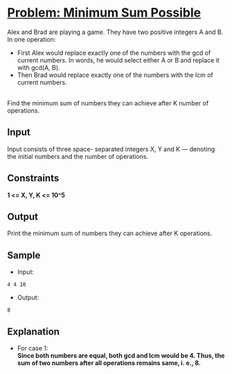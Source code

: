 # [Problem: Minimum Sum Possible](https://my.newtonschool.co/playground/code/gs0mpmkil5la)

Alex and Brad are playing a game. They have two positive integers A and B.
In one operation:
- First Alex would replace exactly one of the numbers with the gcd of current numbers. In words, he would select either A or B and replace it with gcd(A, B).
- Then Brad would replace exactly one of the numbers with the lcm of current numbers.
<br>
Find the minimum sum of numbers they can achieve after K number of operations.

## Input

Input consists of three space- separated integers X, Y and K — denoting the initial numbers and the number of operations.

## Constraints

**1 <= X, Y, K <= 10^5**

## Output

Print the minimum sum of numbers they can achieve after K operations.

## Sample

- Input:
```
4 4 10
```

- Output:
```
8
```

## Explanation

- For case 1: <br> **Since both numbers are equal, both gcd and lcm would be 4. Thus, the sum of two numbers after all operations remains same, i. e., 8.**
